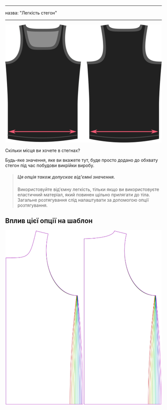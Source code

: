 - - -
назва: "Легкість стегон"
- - -

![Опція полегшення стегон на Аароні](./hipsease.svg)

Скільки місця ви хочете в стегнах?

Будь-яке значення, яке ви вкажете тут, буде просто додано до обхвату стегон під час побудови викрійки виробу.

> ##### Ця опція також допускає від'ємні значення.
> 
> Використовуйте від'ємну легкість, тільки якщо ви використовуєте еластичний матеріал, який повинен щільно прилягати до тіла. Загальне розтягування слід налаштувати за допомогою опції розтягування.

## Вплив цієї опції на шаблон

![На цьому зображенні показано вплив цієї опції шляхом накладання декількох варіантів, які мають різне значення для цієї опції](aaron_hipsease_sample.svg "Вплив цієї опції на шаблон")
